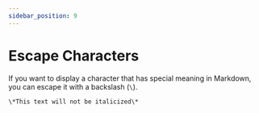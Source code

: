 ```yaml
---
sidebar_position: 9
---
```


# Escape Characters

If you want to display a character that has special meaning in Markdown, you can escape it with a backslash (`\`).

```
\*This text will not be italicized\*
```